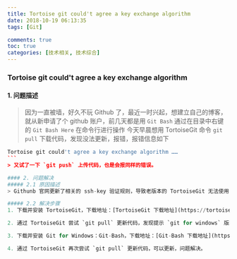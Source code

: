 ```yaml
---
title: Tortoise git could't agree a key exchange algorithm
date: 2018-10-19 06:13:35
tags: [Git]

comments: true
toc: true
categories: [技术相关, 技术综合]
---
```


### Tortoise git could't agree a key exchange algorithm

#### 1. 问题描述

> 因为一直被墙，好久不玩 Github 了，最近一时兴起，想建立自己的博客，就从新申请了个 github 账户，前几天都是用 `Git Bash` 通过在目录中右键的 `Git Bash Here` 在命令行进行操作
> 今天早晨想用 TortoiseGit 命令 `git pull` 下载代码，发现没法更新，报错，报错信息如下
````python
Tortoise git could't agree a key exchange algorithm ……
```
> 又试了一下 `git push` 上传代码，也是会报同样的错误。

#### 2. 问题解决
##### 2.1 原因描述
> Githunb 官网更新了相关的 ssh-key 验证规则，导致老版本的 TortoiseGit 无法使用，需要通过新的 TortoiseGit 去适配。

##### 2.2 解决步骤
1. 下载并安装 TortoiseGit，下载地址：[TortoiseGit 下载地址](https://tortoisegit.org/download/ "TortoiseGit 下载地址")。

2. 通过 TortoiseGit 尝试 `git pull` 更新代码，发现提示 `git for windows` 版本过低。

3. 下载并安装 Git for Windows：Git-Bash，下载地址：[Git-Bash 下载地址](https://gitforwindows.org/ "Git-Bash 下载地址")。

4. 通过 TortoiseGit 再次尝试 `git pull` 更新代码，可以更新，问题解决。
